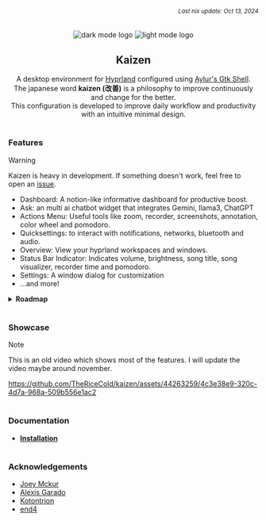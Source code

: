 ###### *<div align=right><sub>Last nix update: Oct 13, 2024</sub></div>*

<div align=center>

![dark mode logo](https://github.com/thericecold/kaizen/blob/main/config/assets/logo-dark.png#gh-dark-mode-only)
![light mode logo](https://github.com/thericecold/kaizen/blob/main/config/assets/logo-light.png#gh-light-mode-only)
## Kaizen
A desktop environment for [Hyprland](https://github.com/hyprwm/Hyprland) configured using [Aylur's Gtk Shell](https://github.com/aylur/ags).<br/>
The japanese word **kaizen (改善)** is a philosophy to improve continuously and change for the better.<br/>
This configuration is developed to improve daily workflow and productivity with an intuitive minimal design.

</div>

#

### Features

> [!WARNING]
> Kaizen is heavy in development. If something doesn't work, feel free to open an [issue](https://github.com/TheRiceCold/kaizen/issues/new).

- Dashboard: A notion-like informative dashboard for productive boost.
- Ask: an multi ai chatbot widget that integrates Gemini, llama3, ChatGPT
- Actions Menu: Useful tools like zoom, recorder, screenshots, annotation, color wheel and pomodoro.
- Quicksettings: to interact with notifications, networks, bluetooth and audio.
- Overview: View your hyprland workspaces and windows.
- Status Bar Indicator: Indicates volume, brightness, song title, song visualizer, recorder time and pomodoro.
- Settings: A window dialog for customization
- ...and more!

<details>
  <summary><b>Roadmap</b></summary>

##### Windows/Widgets
- [x] Status bar(topbar)
- [x] Workspace and window clients overview
- [x] App Launcher
- [x] Quicksettings
- [x] Calendar
- [ ] Greeter

##### Ask (chatbot)
- [x] Gemini
- [ ] ChatGPT
- [ ] llama

##### Dashboard
- [x] spotify player
- [x] weather widget
- [x] github contributions widget
- [x] date and time progress widget
- [ ] random knowledge widget
    - [x] quotes
    - [x] facts
    - [x] verses
    - [x] filtering
    - [ ] questions
- [ ] calculator
- [ ] task warrior (WIP)

##### Lockscreen
- [x] time and date
- [ ] weather widget
- [ ] spotify player
- [ ] system info

##### Indicators
- [x] volume
- [x] brightness
- [x] zoomed
- [x] recorder
- [ ] pomodoro
- [ ] microphone

##### Popups
- [x] Music Player
- [x] Notifications
- [x] On-screen Keyboard
- [x] Color wheel and picker tool
- [x] Annotation tool (screen drawing)

##### Settings dialog
- [x] UI
- [x] colors
- [x] hyprland
- [ ] dashboard
- [ ] widgets
- [ ] tools

</details>

#
### Showcase
> [!NOTE]
> This is an old video which shows most of the features. I will update the video maybe around november.

https://github.com/TheRiceCold/kaizen/assets/44263259/4c3e38e9-320c-4d7a-968a-509b556e1ac2

#
### Documentation
- **[Installation](https://github.com/TheRiceCold/kaizen/wiki/Installation)**

#
### Acknowledgements
- [Joey Mckur](https://github.com/aylur/ags)
- [Alexis Garado](https://github.com/garado)
- [Kotontrion](https://github.com/kotontrion/dotfiles)
- [end4](https://github.com/end-4/dots-hyprland)
